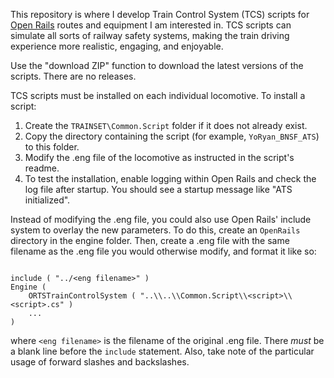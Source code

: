 This repository is where I develop Train Control System (TCS) scripts for
[Open Rails](http://openrails.org/) routes and equipment I am interested in.
TCS scripts can simulate all sorts of railway safety systems, making the train
driving experience more realistic, engaging, and enjoyable.

Use the "download ZIP" function to download the latest versions of the scripts.
There are no releases.

TCS scripts must be installed on each individual locomotive. To install a
script:

1. Create the `TRAINSET\Common.Script` folder if it does not already exist.
2. Copy the directory containing the script (for example, `YoRyan_BNSF_ATS`) to
   this folder.
3. Modify the .eng file of the locomotive as instructed in the script's readme.
4. To test the installation, enable logging within Open Rails and check the log
   file after startup. You should see a startup message like "ATS initialized".

Instead of modifying the .eng file, you could also use Open Rails' include
system to overlay the new parameters. To do this, create an `OpenRails`
directory in the engine folder. Then, create a .eng file with the same filename
as the .eng file you would otherwise modify, and format it like so:

```

include ( "../<eng filename>" )
Engine (
    ORTSTrainControlSystem ( "..\\..\\Common.Script\\<script>\\<script>.cs" )
    ...
)
```

where `<eng filename>` is the filename of the original .eng file. There *must*
be a blank line before the `include` statement. Also, take note of the
particular usage of forward slashes and backslashes.
